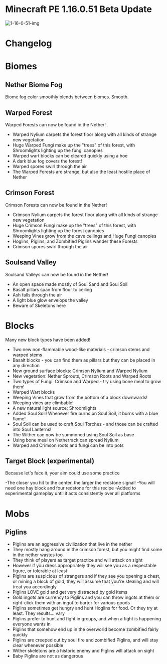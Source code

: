 # Minecraft PE 1.16.0.51 Beta Update
![1-16-0-51-img](https://i.ytimg.com/vi_webp/gb6zTDow7yo/mqdefault.webp)

# Changelog

# Biomes

## Nether Biome Fog

Biome fog color smoothly blends between biomes. Smooth.

## Warped Forest

Warped Forests can now be found in the Nether!

- Warped Nylium carpets the forest floor along with all kinds of strange new vegetation
- Huge Warped Fungi make up the "trees" of this forest, with Shroomlights lighting up the fungi canopies
- Warped wart blocks can be cleared quickly using a hoe
- A dark blue fog covers the forest!
- Warped spores swirl through the air
- The Warped Forests are strange, but also the least hostile place of Nether

## Crimson Forest

Crimson Forests can now be found in the Nether!

- Crimson Nylium carpets the forest floor along with all kinds of strange new vegetation
- Huge Crimson Fungi make up the "trees" of this forest, with Shroomlights lighting up the forest canopies
- Weeping Vines grow from the cave ceilings and Huge Fungi canopies
- Hoglins, Piglins, and Zombified Piglins wander these Forests
- Crimson spores swirl through the air

## Soulsand Valley

Soulsand Valleys can now be found in the Nether!

- An open space made mostly of Soul Sand and Soul Soil
- Basalt pillars span from floor to ceiling
- Ash falls through the air
- A light blue glow envelops the valley
- Beware of Skeletons here

# Blocks

Many new block types have been added!

- Two new non-flammable wood-like materials - crimson stems and warped stems
- Basalt blocks - you can find them as pillars but they can be placed in any direction
- New ground surface blocks: Crimson Nylium and Warped Nylium
- New vegetation: Nether Sprouts, Crimson Roots and Warped Roots
- Two types of Fungi: Crimson and Warped - try using bone meal to grow them!
- Warped Wart blocks
- Weeping Vines that grow from the bottom of a block downwards!
- Weeping vines are climbable!
- A new natural light source: Shroomlights
- Added Soul Soil! Whenever fire burns on Soul Soil, it burns with a blue flame!
- Soul Soil can be used to craft Soul Torches - and those can be crafted into Soul Lanterns!
- The Wither can now be summoned using Soul Soil as base
- Using bone meal on Netherrack can spread Nylium
- Warped and Crimson roots and fungi can be into pots

## Target Block (experimental)

Because let's face it, your aim could use some practice

-The closer you hit to the center, the larger the redstone signal!
-You will need one hay block and four redstone for this recipe
-Added to experimental gameplay until it acts consistently over all platforms

# Mobs
## Piglins
- Piglins are an aggressive civilization that live in the nether
- They mostly hang around in the crimson forest, but you might find some in the nether wastes too
- They think of players as target practice and will attack on sight
- However if you dress appropriately they will see you as a respectable figure, or tolerable at least
- Piglins are suspicious of strangers and if they see you opening a chest, or mining a block of gold, they will assume that you're stealing and will treat you accordingly
- Piglins LOVE gold and get very distracted by gold items
- Gold ingots are currency to Piglins and you can throw ingots at them or right-click them with an ingot to barter for various goods
- Piglins sometimes get hungry and hunt Hoglins for food. Or they try at least. They results... vary
- Piglins prefer to hunt and fight in groups, and when a fight is happening everyone wants in
- Piglins that somehow end up in the overworld become zombified fairly quickly
- Piglins are creeped out by soul fire and zombified Piglins, and will stay clear whenever possible
- Wither skeletons are a historic enemy and Piglins will attack on sight
- Baby Piglins are not as dangerous
